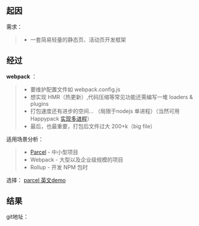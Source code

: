## 起因

需求：
> * 一套简易轻量的静态页、活动页开发框架

## 经过

**webpack** ：
> * 要维护配置文件如 webpack.config.js
> * 想实现 HMR（热更新）,代码压缩等常见功能还需编写一堆 loaders & plugins
> * 打包速度还有进步的空间... （局限于nodejs 单进程）（当然可用 Happypack [实现多进程](https://jeffjade.com/2017/08/12/125-webpack-package-optimization-for-speed/)）
> * 最后，也最重要，打包后文件过大 200+k（big file）

适用场景分析：
> * [Parcel](https://github.com/parcel-bundler/parcel) - 中小型项目
> * Webpack - 大型以及企业级规模的项目
> * Rollup - 开发 NPM 包时

选择：
[parcel 英文demo](https://medium.freecodecamp.org/all-you-need-to-know-about-parcel-dbe151b70082)

## 结果

git地址：